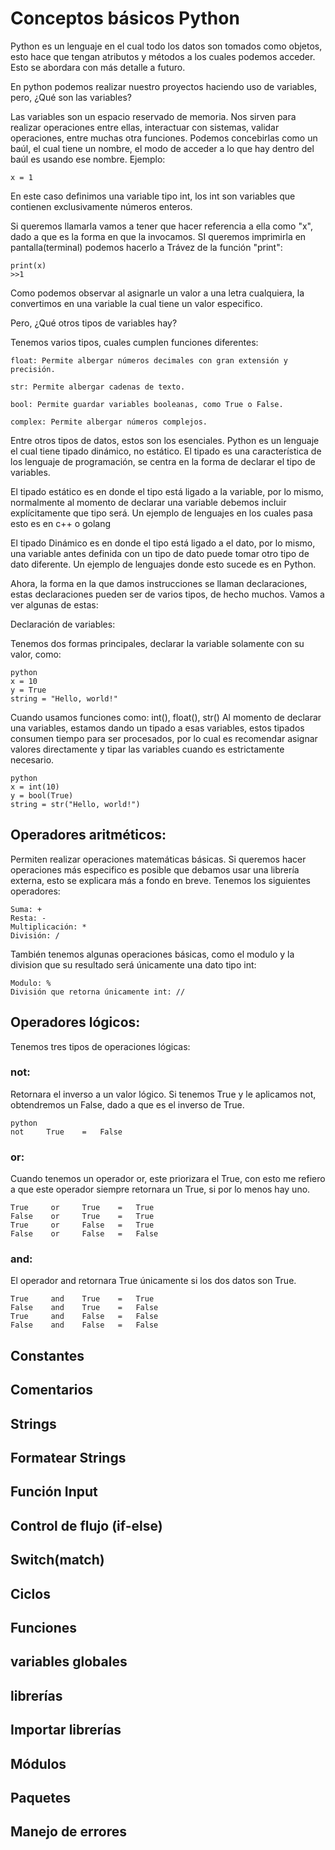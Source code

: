 # Conceptos básicos Python

Python es un lenguaje en el cual todo los datos son tomados como objetos, esto hace que tengan atributos y métodos a los cuales podemos acceder. Esto se abordara con más detalle a futuro.

En python podemos realizar nuestro proyectos haciendo uso de variables, pero, ¿Qué son las variables?

Las variables son un espacio reservado de memoria. Nos sirven para realizar operaciones entre ellas, interactuar con sistemas, validar operaciones, entre muchas otra funciones.
Podemos concebirlas como un baúl, el cual tiene un nombre, el modo de acceder a lo que hay dentro del baúl es usando ese nombre. Ejemplo:
```
x = 1
```
En este caso definimos una variable tipo int, los int son variables que contienen exclusivamente números enteros.

Si queremos llamarla vamos a tener que hacer referencia a ella como "x", dado a que es la forma en que la invocamos. SI queremos imprimirla en pantalla(terminal) podemos hacerlo a Trávez de la función "print":
```
print(x)
>>1
```

Como podemos observar al asignarle un valor a una letra cualquiera, la convertimos en una variable la cual tiene un valor especifico.

Pero, ¿Qué otros tipos de variables hay?

Tenemos varios tipos, cuales cumplen funciones diferentes:

````
float: Permite albergar números decimales con gran extensión y precisión.

str: Permite albergar cadenas de texto.

bool: Permite guardar variables booleanas, como True o False.

complex: Permite albergar números complejos.
````

Entre otros tipos de datos, estos son los esenciales. Python es un lenguaje el cual tiene tipado dinámico, no estático.
El tipado es una característica de los lenguaje de programación, se centra en la forma de declarar el tipo de variables.

El tipado estático es en donde el tipo está ligado a la variable, por lo mismo, normalmente al momento de declarar una variable debemos incluir explícitamente que tipo será.
Un ejemplo de lenguajes en los cuales pasa esto es en c++ o golang

El tipado Dinámico es en donde el tipo está ligado a el dato, por lo mismo, una variable antes definida con un tipo de dato puede tomar otro tipo de dato diferente.
Un ejemplo de lenguajes donde esto sucede es en Python.

Ahora, la forma en la que damos instrucciones se llaman declaraciones, estas declaraciones pueden ser de varios tipos, de hecho muchos. Vamos a ver algunas de estas:

Declaración de variables:

Tenemos dos formas principales, declarar la variable solamente con su valor, como:
```
python
x = 10
y = True
string = "Hello, world!"
```

Cuando usamos funciones como: int(), float(), str()
Al momento de declarar una variables, estamos dando un tipado a esas variables, estos tipados consumen tiempo para ser procesados, por lo cual es recomendar asignar valores directamente y tipar las variables cuando es estrictamente necesario.

```
python
x = int(10)
y = bool(True)
string = str("Hello, world!")
```

## Operadores aritméticos:

Permiten realizar operaciones matemáticas básicas. Si queremos hacer operaciones más especifico es posible que debamos usar una librería externa, esto se explicara más a fondo en breve. Tenemos los siguientes operadores:

````
Suma: +
Resta: -
Multiplicación: *
División: /
````
También tenemos algunas operaciones básicas, como el modulo y la division que su resultado será únicamente una dato tipo int:
```
Modulo: %
División que retorna únicamente int: //
```

## Operadores lógicos:

Tenemos tres tipos de operaciones lógicas:

### not:
Retornara el inverso a un valor lógico. Si tenemos True y le aplicamos not, obtendremos un False, dado a que es el inverso de True.
```
python
not 	True 	= 	False
```

### or:

Cuando tenemos un operador or, este priorizara el True, con esto me refiero a que este operador siempre retornara un True, si por lo menos hay uno.
```
True	 or 	True 	= 	True
False	 or 	True 	= 	True
True	 or 	False 	= 	True
False	 or 	False 	= 	False
```

### and:
El operador and retornara True únicamente si los dos datos son True.
```
True	 and 	True 	= 	True
False	 and 	True 	= 	False
True	 and 	False 	= 	False
False	 and 	False 	= 	False
```

## Constantes

## Comentarios

## Strings

## Formatear Strings

## Función Input

## Control de flujo (if-else)

## Switch(match)

## Ciclos

## Funciones

## variables globales

## librerías

## Importar librerías

## Módulos

## Paquetes

## Manejo de errores



